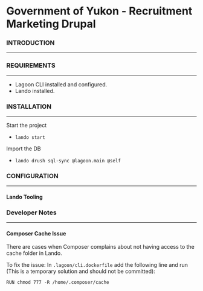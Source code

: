 # Government of Yukon - Recruitment Marketing Drupal

### INTRODUCTION
------------

### REQUIREMENTS
------------
- Lagoon CLI installed and configured.
- Lando installed.

### INSTALLATION
------------

Start the project
- `lando start`

Import the DB
- `lando drush sql-sync @lagoon.main @self`

### CONFIGURATION
-------------
#### Lando Tooling

### Developer Notes
-------------

#### Composer Cache Issue
There are cases when Composer complains about not having access to the cache folder in Lando.

To fix the issue: In `.lagoon/cli.dockerfile` add the following line and run (This is a temporary
solution and should not be committed):

`RUN chmod 777 -R /home/.composer/cache`
